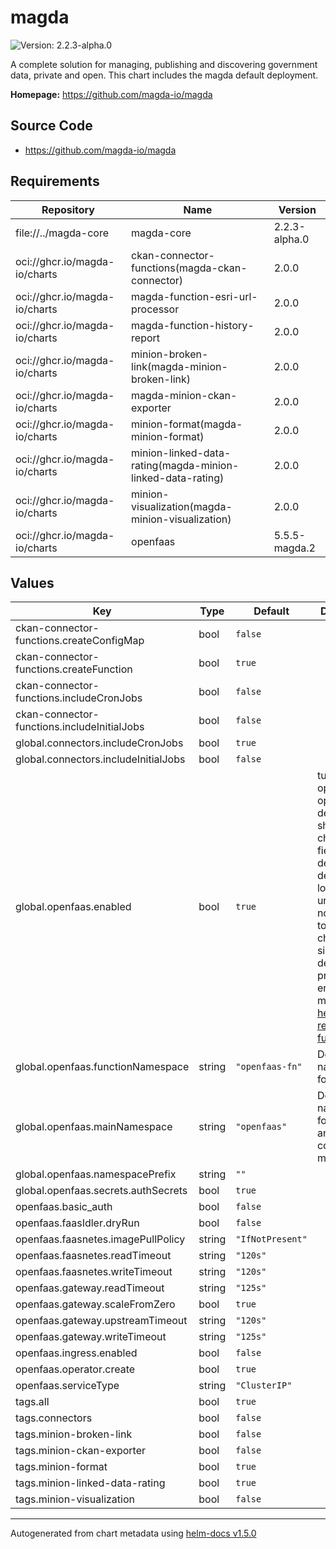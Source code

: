 # magda

![Version: 2.2.3-alpha.0](https://img.shields.io/badge/Version-2.2.3--alpha.0-informational?style=flat-square)

A complete solution for managing, publishing and discovering government data, private and open. This chart includes the magda default deployment.

**Homepage:** <https://github.com/magda-io/magda>

## Source Code

* <https://github.com/magda-io/magda>

## Requirements

| Repository | Name | Version |
|------------|------|---------|
| file://../magda-core | magda-core | 2.2.3-alpha.0 |
| oci://ghcr.io/magda-io/charts | ckan-connector-functions(magda-ckan-connector) | 2.0.0 |
| oci://ghcr.io/magda-io/charts | magda-function-esri-url-processor | 2.0.0 |
| oci://ghcr.io/magda-io/charts | magda-function-history-report | 2.0.0 |
| oci://ghcr.io/magda-io/charts | minion-broken-link(magda-minion-broken-link) | 2.0.0 |
| oci://ghcr.io/magda-io/charts | magda-minion-ckan-exporter | 2.0.0 |
| oci://ghcr.io/magda-io/charts | minion-format(magda-minion-format) | 2.0.0 |
| oci://ghcr.io/magda-io/charts | minion-linked-data-rating(magda-minion-linked-data-rating) | 2.0.0 |
| oci://ghcr.io/magda-io/charts | minion-visualization(magda-minion-visualization) | 2.0.0 |
| oci://ghcr.io/magda-io/charts | openfaas | 5.5.5-magda.2 |

## Values

| Key | Type | Default | Description |
|-----|------|---------|-------------|
| ckan-connector-functions.createConfigMap | bool | `false` |  |
| ckan-connector-functions.createFunction | bool | `true` |  |
| ckan-connector-functions.includeCronJobs | bool | `false` |  |
| ckan-connector-functions.includeInitialJobs | bool | `false` |  |
| global.connectors.includeCronJobs | bool | `true` |  |
| global.connectors.includeInitialJobs | bool | `false` |  |
| global.openfaas.enabled | bool | `true` | turn on / off openfaas All openfaas dependents should check this field to decide deployment logic (`tags` unfortunately not available to ). They choose to simply not deploy or prompt an error message via [helm required function](https://helm.sh/docs/howto/charts_tips_and_tricks/#know-your-template-functions) |
| global.openfaas.functionNamespace | string | `"openfaas-fn"` | Default namespace for functions |
| global.openfaas.mainNamespace | string | `"openfaas"` | Default namespace for gateway and other core modules |
| global.openfaas.namespacePrefix | string | `""` |  |
| global.openfaas.secrets.authSecrets | bool | `true` |  |
| openfaas.basic_auth | bool | `false` |  |
| openfaas.faasIdler.dryRun | bool | `false` |  |
| openfaas.faasnetes.imagePullPolicy | string | `"IfNotPresent"` |  |
| openfaas.faasnetes.readTimeout | string | `"120s"` |  |
| openfaas.faasnetes.writeTimeout | string | `"120s"` |  |
| openfaas.gateway.readTimeout | string | `"125s"` |  |
| openfaas.gateway.scaleFromZero | bool | `true` |  |
| openfaas.gateway.upstreamTimeout | string | `"120s"` |  |
| openfaas.gateway.writeTimeout | string | `"125s"` |  |
| openfaas.ingress.enabled | bool | `false` |  |
| openfaas.operator.create | bool | `true` |  |
| openfaas.serviceType | string | `"ClusterIP"` |  |
| tags.all | bool | `true` |  |
| tags.connectors | bool | `false` |  |
| tags.minion-broken-link | bool | `false` |  |
| tags.minion-ckan-exporter | bool | `false` |  |
| tags.minion-format | bool | `true` |  |
| tags.minion-linked-data-rating | bool | `true` |  |
| tags.minion-visualization | bool | `false` |  |

----------------------------------------------
Autogenerated from chart metadata using [helm-docs v1.5.0](https://github.com/norwoodj/helm-docs/releases/v1.5.0)
